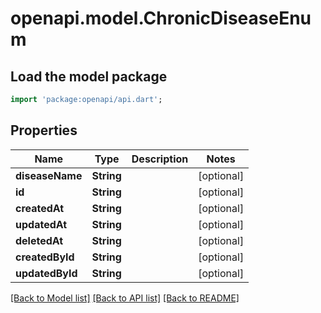 # openapi.model.ChronicDiseaseEnum

## Load the model package
```dart
import 'package:openapi/api.dart';
```

## Properties
Name | Type | Description | Notes
------------ | ------------- | ------------- | -------------
**diseaseName** | **String** |  | [optional] 
**id** | **String** |  | [optional] 
**createdAt** | **String** |  | [optional] 
**updatedAt** | **String** |  | [optional] 
**deletedAt** | **String** |  | [optional] 
**createdById** | **String** |  | [optional] 
**updatedById** | **String** |  | [optional] 

[[Back to Model list]](../README.md#documentation-for-models) [[Back to API list]](../README.md#documentation-for-api-endpoints) [[Back to README]](../README.md)


